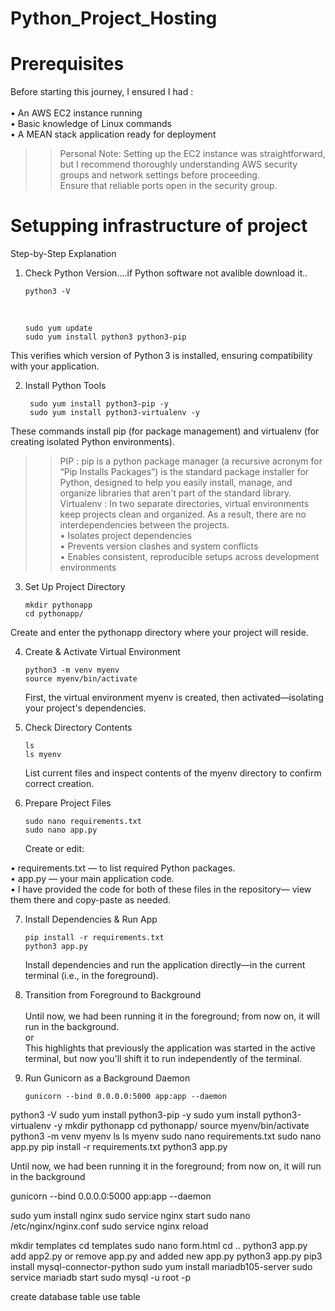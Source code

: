 # Python_Project_Hosting

<h1> Prerequisites</h1>
Before starting this journey, I ensured I had :<br>
<br>
• An AWS EC2 instance running <br>
• Basic knowledge of Linux commands<br>
• A MEAN stack application ready for deployment<br>

>>Personal Note: Setting up the EC2 instance was straightforward, but I recommend thoroughly understanding AWS security groups and network settings before proceeding.<br>
Ensure that reliable ports open in the security group.

<h1>Setupping infrastructure of project</h1>

Step-by-Step Explanation<br>

1. Check Python Version....if Python software not avalible download it..
   
       python3 -V
   <br>
   
       sudo yum update
       sudo yum install python3 python3-pip
This verifies which version of Python 3 is installed, ensuring compatibility with your application.<br>

2. Install Python Tools
   
        sudo yum install python3-pip -y
        sudo yum install python3-virtualenv -y
These commands install pip (for package management) and virtualenv (for creating isolated Python environments).
>>PIP : pip is a python package manager (a recursive acronym for “Pip Installs Packages”) is the standard package installer for Python, designed to help you easily install, manage, and organize libraries that aren't part of the standard library.<br>
>> Virtualenv : In two separate directories, virtual environments keep projects clean and organized. As a result, there are no interdependencies between the projects.<br>
• Isolates project dependencies<br>
• Prevents version clashes and system conflicts<br>
• Enables consistent, reproducible setups across development environments<br>

3. Set Up Project Directory

       mkdir pythonapp
       cd pythonapp/
Create and enter the pythonapp directory where your project will reside.<br>

4. Create & Activate Virtual Environment

       python3 -m venv myenv
       source myenv/bin/activate
   First, the virtual environment myenv is created, then activated—isolating your project's dependencies.<br>

5. Check Directory Contents

       ls
       ls myenv
   List current files and inspect contents of the myenv directory to confirm correct creation.<br>

6. Prepare Project Files

       sudo nano requirements.txt
       sudo nano app.py
   Create or edit:<br>

• requirements.txt — to list required Python packages.<br>
• app.py — your main application code.<br>
• I have provided the code for both of these files in the repository— view them there and copy-paste as needed.<br>

7. Install Dependencies & Run App
   
       pip install -r requirements.txt
       python3 app.py
   Install dependencies and run the application directly—in the current terminal (i.e., in the foreground).
8. Transition from Foreground to Background <br>  
       Until now, we had been running it in the foreground; from now on, it will run in the background.<br>
       or<br>
       This highlights that previously the application was started in the active terminal, but now you'll shift it to run independently of the terminal.<br>

9. Run Gunicorn as a Background Daemon
    
       gunicorn --bind 0.0.0.0:5000 app:app --daemon







python3 -V
sudo yum install python3-pip -y
sudo yum install python3-virtualenv -y
mkdir pythonapp
cd pythonapp/
source myenv/bin/activate
python3 -m venv myenv
ls
ls myenv
 sudo nano requirements.txt
 sudo nano app.py
  pip install -r requirements.txt
  python3 app.py

  Until now, we had been running it in the foreground; from now on, it will run in the background

  gunicorn --bind 0.0.0.0:5000 app:app --daemon

  sudo yum install nginx
  sudo service nginx start
   sudo nano /etc/nginx/nginx.conf
   sudo service nginx reload

   mkdir templates
   cd templates
   sudo nano form.html
   cd ..
   python3 app.py
   add app2.py or remove app.py and added new app.py
   python3 app.py
   pip3 install mysql-connector-python
   sudo yum install mariadb105-server
   sudo service mariadb start
   sudo mysql -u root -p

   create database table
   use table
   
